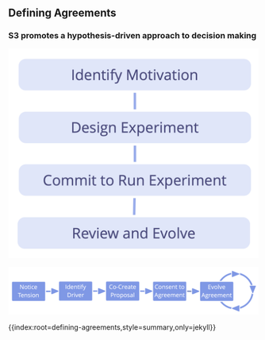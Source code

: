 ## Defining Agreements

### S3 promotes a hypothesis-driven approach to decision making

![Any agreement or decision can be viewed as an experiment.](img/evolution/experiments.png)


![The Life-Cycle of an Agreement](img/evolution/agreement-lifecycle-long.png)

{{index:root=defining-agreements,style=summary,only=jekyll}}
